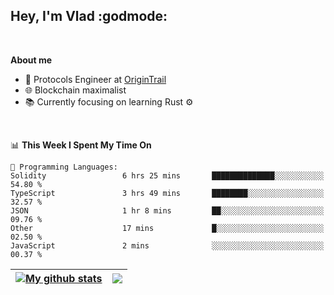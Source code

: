 ## Hey, I'm Vlad :godmode:

<br/>

**About me**
- 💼 Protocols Engineer at [OriginTrail](https://github.com/OriginTrail)
- 🌐 Blockchain maximalist
- 📚 Currently focusing on learning Rust :gear:

<br/>

<!--START_SECTION:waka-->
📊 **This Week I Spent My Time On** 

```text
💬 Programming Languages: 
Solidity                 6 hrs 25 mins       ██████████████░░░░░░░░░░░   54.80 % 
TypeScript               3 hrs 49 mins       ████████░░░░░░░░░░░░░░░░░   32.57 % 
JSON                     1 hr 8 mins         ██░░░░░░░░░░░░░░░░░░░░░░░   09.76 % 
Other                    17 mins             █░░░░░░░░░░░░░░░░░░░░░░░░   02.50 % 
JavaScript               2 mins              ░░░░░░░░░░░░░░░░░░░░░░░░░   00.37 % 
```


<!--END_SECTION:waka-->


| <a href="https://github.com/anuraghazra/github-readme-stats"><img align="center" src="https://github-readme-stats.vercel.app/api?username=u-hubar&show_icons=true&include_all_commits=true&theme=dark&hide_border=true" alt="My github stats" /></a> | <a href="https://github.com/anuraghazra/github-readme-stats"><img align="center" src="https://github-readme-stats.vercel.app/api/top-langs/?username=u-hubar&layout=compact&theme=dark&hide_border=true" /></a> |
| ------------- | ------------- |
